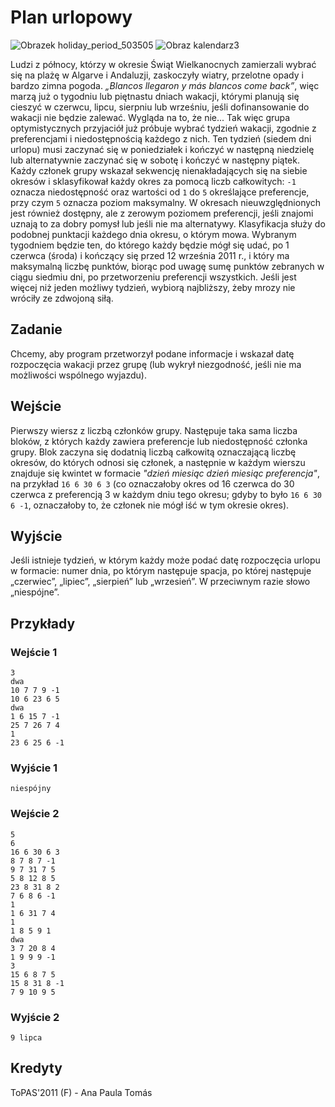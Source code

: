 Plan urlopowy
===============

![Obrazek holiday_period_503505](./holiday_period_503505.jpg) ![Obraz kalendarz3](./calendar3.png)

Ludzi z północy, którzy w okresie Świąt Wielkanocnych zamierzali wybrać się na plażę w Algarve i Andaluzji, zaskoczyły wiatry, przelotne opady i bardzo zimna pogoda. _„Blancos llegaron y más blancos come back”_, więc marzą już o tygodniu lub piętnastu dniach wakacji, którymi planują się cieszyć w czerwcu, lipcu, sierpniu lub wrześniu, jeśli dofinansowanie do wakacji nie będzie zalewać. Wygląda na to, że nie... Tak więc grupa optymistycznych przyjaciół już próbuje wybrać tydzień wakacji, zgodnie z preferencjami i niedostępnością każdego z nich. Ten tydzień (siedem dni urlopu) musi zaczynać się w poniedziałek i kończyć w następną niedzielę lub alternatywnie zaczynać się w sobotę i kończyć w następny piątek. Każdy członek grupy wskazał sekwencję nienakładających się na siebie okresów i sklasyfikował każdy okres za pomocą liczb całkowitych: `-1` oznacza niedostępność oraz wartości od `1` do `5` określające preferencje, przy czym `5` oznacza poziom maksymalny. W okresach nieuwzględnionych jest również dostępny, ale z zerowym poziomem preferencji, jeśli znajomi uznają to za dobry pomysł lub jeśli nie ma alternatywy. Klasyfikacja służy do podobnej punktacji każdego dnia okresu, o którym mowa. Wybranym tygodniem będzie ten, do którego każdy będzie mógł się udać, po 1 czerwca (środa) i kończący się przed 12 września 2011 r., i który ma maksymalną liczbę punktów, biorąc pod uwagę sumę punktów zebranych w ciągu siedmiu dni, po przetworzeniu preferencji wszystkich. Jeśli jest więcej niż jeden możliwy tydzień, wybiorą najbliższy, żeby mrozy nie wróciły ze zdwojoną siłą.


Zadanie
------

Chcemy, aby program przetworzył podane informacje i wskazał datę rozpoczęcia wakacji przez grupę (lub wykrył niezgodność, jeśli nie ma możliwości wspólnego wyjazdu).


Wejście
-----

Pierwszy wiersz z liczbą członków grupy. Następuje taka sama liczba bloków, z których każdy zawiera preferencje lub niedostępność członka grupy. Blok zaczyna się dodatnią liczbą całkowitą oznaczającą liczbę okresów, do których odnosi się członek, a następnie w każdym wierszu znajduje się kwintet w formacie _"dzień miesiąc dzień miesiąc preferencja"_, na przykład `16 6 30 6 3` (co oznaczałoby okres od 16 czerwca do 30 czerwca z preferencją 3 w każdym dniu tego okresu; gdyby to było `16 6 30 6 -1`, oznaczałoby to, że członek nie mógł iść w tym okresie okres).


Wyjście
------

Jeśli istnieje tydzień, w którym każdy może podać datę rozpoczęcia urlopu w formacie: numer dnia, po którym następuje spacja, po której następuje „czerwiec”, „lipiec”, „sierpień” lub „wrzesień”. W przeciwnym razie słowo „niespójne”.


Przykłady
--------

### Wejście 1

```sz
3
dwa
10 7 7 9 -1
10 6 23 6 5
dwa
1 6 15 7 -1
25 7 26 7 4
1
23 6 25 6 -1
```

### Wyjście 1

```sz
niespójny
```

### Wejście 2

```sz
5
6
16 6 30 6 3
8 7 8 7 -1
9 7 31 7 5
5 8 12 8 5
23 8 31 8 2
7 6 8 6 -1
1
1 6 31 7 4
1
1 8 5 9 1
dwa
3 7 20 8 4
1 9 9 9 -1
3
15 6 8 7 5
15 8 31 8 -1
7 9 10 9 5
```

### Wyjście 2

```sz
9 lipca
```


Kredyty
--------

ToPAS'2011 (F) - Ana Paula Tomás